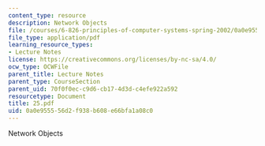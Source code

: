 ```yaml
---
content_type: resource
description: Network Objects
file: /courses/6-826-principles-of-computer-systems-spring-2002/0a0e955556d2f938b608e66bfa1a08c0_25.pdf
file_type: application/pdf
learning_resource_types:
- Lecture Notes
license: https://creativecommons.org/licenses/by-nc-sa/4.0/
ocw_type: OCWFile
parent_title: Lecture Notes
parent_type: CourseSection
parent_uid: 70f0f0ec-c9d6-cb17-4d3d-c4efe922a592
resourcetype: Document
title: 25.pdf
uid: 0a0e9555-56d2-f938-b608-e66bfa1a08c0
---
```

Network Objects